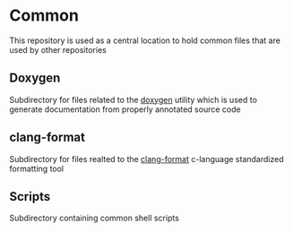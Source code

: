 # Common
This repository is used as a central location to hold common files that are used by other repositories

## Doxygen
Subdirectory for files related to the [doxygen](https://www.doxygen.nl/index.html) utility which is used to generate documentation from properly annotated source code

## clang-format
Subdirectory for files realted to the [clang-format](https://clang.llvm.org) c-language standardized formatting tool

## Scripts
Subdirectory containing common shell scripts
